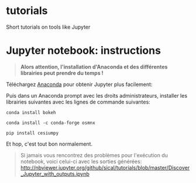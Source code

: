 # tutorials
Short tutorials on tools like Jupyter


# Jupyter notebook: instructions

> **Alors attention, l'installation d'Anaconda et des différentes librairies peut prendre du temps !**

Téléchargez [Anaconda](https://www.anaconda.com/download/) pour obtenir Jupyter plus facilement:

Puis dans un Anaconda prompt avec les droits administrateurs, installer les librairies suivantes avec les lignes de commande suivantes:

```
conda install bokeh

conda install -c conda-forge osmnx

pip install cesiumpy
```

Et hop, c'est tout bon normalement.


> Si jamais vous rencontrez des problèmes pour l'exécution du notebook, voici celui-ci avec les sorties générées:
http://nbviewer.jupyter.org/github/sical/tutorials/blob/master/Discover_Jupyter_with_outputs.ipynb
